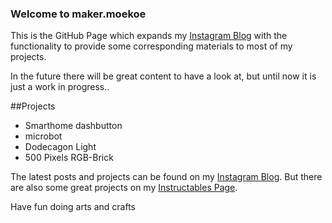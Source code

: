 ### Welcome to maker.moekoe

This is the GitHub Page which expands my [Instagram Blog](https://www.instagram.com/maker.moekoe/) with the functionality to provide some corresponding materials to most of my projects.


In the future there will be great content to have a look at, but until now it is just a work in progress..

##Projects

- Smarthome dashbutton
- microbot
- Dodecagon Light
- 500 Pixels RGB-Brick


The latest posts and projects can be found on my [Instagram Blog](https://www.instagram.com/maker.moekoe/).
But there are also some great projects on my [Instructables Page](https://www.instructables.com/member/moekoe/).

Have fun doing arts and crafts
